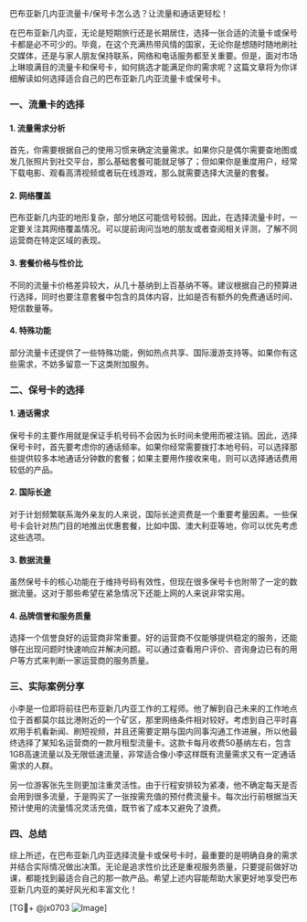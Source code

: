 巴布亚新几内亚流量卡/保号卡怎么选？让流量和通话更轻松！

在巴布亚新几内亚，无论是短期旅行还是长期居住，选择一张合适的流量卡或保号卡都是必不可少的。毕竟，在这个充满热带风情的国家，无论你是想随时随地刷社交媒体，还是与家人朋友保持联系，网络和电话服务都至关重要。但是，面对市场上琳琅满目的流量卡和保号卡，如何挑选才能满足你的需求呢？这篇文章将为你详细解读如何选择适合自己的巴布亚新几内亚流量卡或保号卡。

### 一、流量卡的选择

#### 1. 流量需求分析
首先，你需要根据自己的使用习惯来确定流量需求。如果你只是偶尔需要查地图或发几张照片到社交平台，那么基础套餐可能就足够了；但如果你是重度用户，经常下载电影、观看高清视频或者玩在线游戏，那么就需要选择大流量的套餐。

#### 2. 网络覆盖
巴布亚新几内亚的地形复杂，部分地区可能信号较弱。因此，在选择流量卡时，一定要关注其网络覆盖情况。可以提前询问当地的朋友或者查阅相关评测，了解不同运营商在特定区域的表现。

#### 3. 套餐价格与性价比
不同的流量卡价格差异较大，从几十基纳到上百基纳不等。建议根据自己的预算进行选择，同时也要注意套餐中包含的具体内容，比如是否有额外的免费通话时间、短信数量等。

#### 4. 特殊功能
部分流量卡还提供了一些特殊功能，例如热点共享、国际漫游支持等。如果你有这些需求，不妨多留意一下这类附加服务。

### 二、保号卡的选择

#### 1. 通话需求
保号卡的主要作用就是保证手机号码不会因为长时间未使用而被注销。因此，选择保号卡时，首先要考虑你的通话频率。如果你经常需要拨打本地号码，可以选择那些提供较多本地通话分钟数的套餐；如果主要用作接收来电，则可以选择通话费用较低的产品。

#### 2. 国际长途
对于计划频繁联系海外亲友的人来说，国际长途资费是一个重要考量因素。一些保号卡会针对热门目的地推出优惠套餐，比如中国、澳大利亚等地，你可以优先考虑这些选项。

#### 3. 数据流量
虽然保号卡的核心功能在于维持号码有效性，但现在很多保号卡也附带了一定的数据流量。这对于那些希望在紧急情况下还能上网的人来说非常实用。

#### 4. 品牌信誉和服务质量
选择一个信誉良好的运营商非常重要。好的运营商不仅能够提供稳定的服务，还能够在出现问题时快速响应并解决问题。可以通过查看用户评价、咨询身边已有的用户等方式来判断一家运营商的服务质量。

### 三、实际案例分享

小李是一位即将前往巴布亚新几内亚工作的工程师。他了解到自己未来的工作地点位于首都莫尔兹比港附近的一个矿区，那里网络条件相对较好。考虑到自己平时喜欢用手机看新闻、刷短视频，并且还需要定期与国内同事沟通工作进展，所以他最终选择了某知名运营商的一款月租型流量卡。这款卡每月收费50基纳左右，包含1GB高速流量以及无限低速流量，非常适合像小李这样既有流量需求又有一定通话需求的人群。

另一位游客张先生则更加注重灵活性。由于行程安排较为紧凑，他不确定每天是否会用到很多流量，于是购买了一张按需充值的预付费流量卡。每次出行前根据当天预计使用的流量情况灵活充值，既节省了成本又避免了浪费。

### 四、总结

综上所述，在巴布亚新几内亚选择流量卡或保号卡时，最重要的是明确自身的需求并结合实际情况做出决策。无论是追求性价比还是重视服务质量，只要提前做好功课，都能找到最适合自己的那一款产品。希望上述内容能帮助大家更好地享受巴布亚新几内亚的美好风光和丰富文化！

[TG💪+ @jx0703 ![Image](https://github.com/user-attachments/assets/dbca1d08-cadb-493c-b0ec-ad6f7a83f270)]